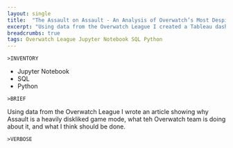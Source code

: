 ```yaml
---
layout: single
title:  "The Assault on Assault - An Analysis of Overwatch’s Most Despised Game Mode"
excerpt: "Using data from the Overwatch League I created a Tableau dashboard of the 2018 Overwatch League rankings as well as a Tableau \"story\" analysing the grand finals."
breadcrumbs: true
tags: Overwatch League Jupyter Notebook SQL Python
---
```


```
>INVENTORY
```
- Jupyter Notebook
- SQL
- Python

```
>BRIEF
```
  Using data from the Overwatch League I wrote an article showing why Assault is a heavily diskliked game mode, what teh Overwatch team is doing about it, and what I think should be done.
  
  
```
>VERBOSE
```
